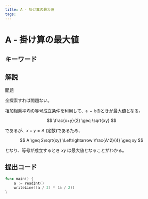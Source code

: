 ```yaml
---
title: A - 掛け算の最大値
tags:
---
```


# A - 掛け算の最大値

## キーワード

## 解説

[問題](https://atcoder.jp/contests/abc026/tasks/abc026_a)

全探索すれば問題ない。

相加相乗平均の等号成立条件を利用して、`a = b`のときが最大値となる。

$$
\frac{x+y}{2} \geq \sqrt{xy}
$$

であるが、$x+y = A$ (定数)であるため、

$$
A \geq 2\sqrt{xy} \Leftrightarrow \frac{A^2}{4} \geq xy
$$

となり、等号が成立するとき $xy$ は最大値となることがわかる。

## 提出コード

```go
func main() {
	a := readInt()
	writeLine((a / 2) * (a / 2))
}
```
